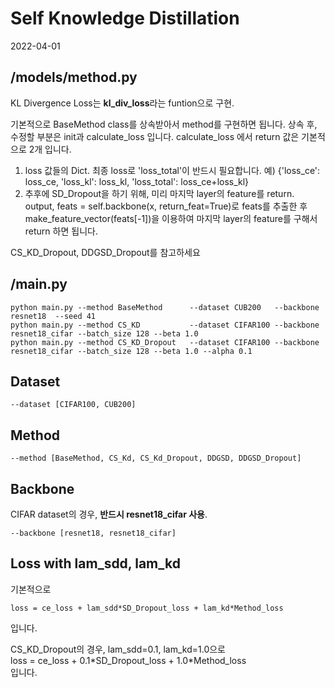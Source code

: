 # Self Knowledge Distillation
2022-04-01

## /models/method.py

KL Divergence Loss는 **kl_div_loss**라는 funtion으로 구현.

기본적으로 BaseMethod class를 상속받아서 method를 구현하면 됩니다.
상속 후, 수정할 부분은 init과 calculate_loss 입니다.
calculate_loss 에서 return 값은 기본적으로 2개 입니다.
1. loss 값들의 Dict. 최종 loss로 'loss_total'이 반드시 필요합니다. 
예) {'loss_ce': loss_ce, 'loss_kl': loss_kl, 'loss_total': loss_ce+loss_kl}
2. 추후에 SD_Dropout을 하기 위해, 미리 마지막 layer의 feature를 return.
output, feats = self.backbone(x, return_feat=True)로 feats를 추출한 후
make_feature_vector(feats[-1])을 이용하여 마지막 layer의 feature를 구해서 return 하면 됩니다.

CS_KD_Dropout, DDGSD_Dropout를 참고하세요


## /main.py

```
python main.py --method BaseMethod      --dataset CUB200   --backbone resnet18  --seed 41
python main.py --method CS_KD           --dataset CIFAR100 --backbone resnet18_cifar --batch_size 128 --beta 1.0 
python main.py --method CS_KD_Dropout   --dataset CIFAR100 --backbone resnet18_cifar --batch_size 128 --beta 1.0 --alpha 0.1
```

## Dataset
```
--dataset [CIFAR100, CUB200]
```

## Method
```
--method [BaseMethod, CS_Kd, CS_Kd_Dropout, DDGSD, DDGSD_Dropout]
```

## Backbone
CIFAR dataset의 경우, **반드시 resnet18_cifar 사용**.
```
--backbone [resnet18, resnet18_cifar]
```

## Loss with lam_sdd, lam_kd
기본적으로   
```
loss = ce_loss + lam_sdd*SD_Dropout_loss + lam_kd*Method_loss    
```
입니다.

CS_KD_Dropout의 경우, lam_sdd=0.1, lam_kd=1.0으로   
loss = ce_loss + 0.1\*SD_Dropout_loss + 1.0\*Method_loss    
입니다.